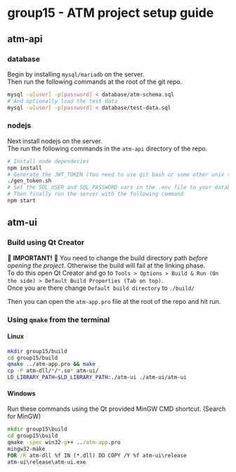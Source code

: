 # group15 - ATM project setup guide

## atm-api

### database
Begin by installing `mysql/mariadb` on the server.  
Then run the following commands at the root of the git repo.

```sh
mysql -u[user] -p[password] < database/atm-schema.sql
# And optionally load the test data
mysql -u[user] -p[password] < database/test-data.sql
```

### nodejs
Next install nodejs on the server.  
The run the following commands in the `atm-api` directory of the repo.

```sh
# Install node dependecies
npm install
# Generate the JWT_TOKEN (You need to use git bash or some other unix terminal emulator on windows for this)
./gen_token.sh
# Set the SQL_USER and SQL_PASSWORD vars in the .env file to your databases user and password
# Then finally run the server with the following command
npm start
```

## atm-ui

### Build using Qt Creator

🔴 **IMPORTANT!** 🔴 You need to change the build directory path *before opening the project*. Otherwise the build will fail at the linking phase.  
To do this open Qt Creator and go to `Tools > Options > Build & Run (On the side) > Default Build Properties (Tab on top)`.  
Once you are there change `Default build directory` to `./build/`

Then you can open the `atm-app.pro` file at the root of the repo and hit run.

### Using `qmake` from the terminal

#### Linux

```sh
mkdir group15/build
cd group15/build
qmake ../atm-app.pro && make
cp -P atm-dll/*/*.so* atm-ui/
LD_LIBRARY_PATH=$LD_LIBRARY_PATH:./atm-ui ./atm-ui/atm-ui
```

#### Windows

Run these commands using the Qt provided MinGW CMD shortcut. (Search for MinGW)

```cmd
mkdir group15\build
cd group15\build
qmake -spec win32-g++ ../atm-app.pro
mingw32-make
FOR /R atm-dll %f IN (*.dll) DO COPY /Y %f atm-ui\release
atm-ui\release\atm-ui.exe
```
